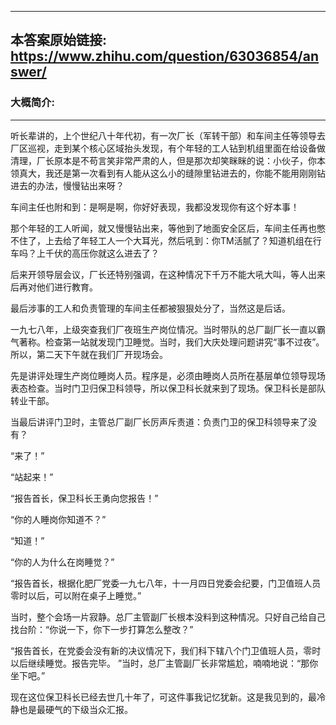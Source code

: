 ----------------------------------------
## 本答案原始链接: https://www.zhihu.com/question/63036854/answer/
### 大概简介: 
----------------------------------------
听长辈讲的，上个世纪八十年代初，有一次厂长（军转干部）和车间主任等领导去厂区巡视，走到某个核心区域抬头发现，有个年轻的工人钻到机组里面在给设备做清理，厂长原本是不苟言笑非常严肃的人，但是那次却笑眯眯的说：小伙子，你本领真大，我还是第一次看到有人能从这么小的缝隙里钻进去的，你能不能用刚刚钻进去的办法，慢慢钻出来呀？

车间主任也附和到：是啊是啊，你好好表现，我都没发现你有这个好本事！

那个年轻的工人听闻，就又慢慢钻出来，等他到了地面安全区后，车间主任再也憋不住了，上去给了年轻工人一个大耳光，然后吼到：你TM活腻了？知道机组在行车吗？上千伏的高压你就这么进去了？

后来开领导层会议，厂长还特别强调，在这种情况下千万不能大吼大叫，等人出来后再对他们进行教育。

最后涉事的工人和负责管理的车间主任都被狠狠处分了，当然这是后话。



一九七八年，上级突查我们厂夜班生产岗位情况。当时带队的总厂副厂长一直以霸气著称。检查第一站就发现门卫睡觉。当时，我们大庆处理问题讲究“事不过夜”。所以，第二天下午就在我们厂开现场会。




先是讲评处理生产岗位睡岗人员。程序是，必须由睡岗人员所在基层单位领导现场表态检查。当时门卫归保卫科领导，所以保卫科长就来到了现场。保卫科长是部队转业干部。




当最后讲评门卫时，主管总厂副厂长厉声斥责道：负责门卫的保卫科领导来了没有？




“来了！”




“站起来！”




“报告首长，保卫科长王勇向您报告！”




“你的人睡岗你知道不？”




“知道！”




“你的人为什么在岗睡觉？”




“报告首长，根据化肥厂党委一九七八年，十一月四日党委会纪要，门卫值班人员零时以后，可以附在桌子上睡觉。”




当时，整个会场一片寂静。总厂主管副厂长根本没料到这种情况。只好自己给自己找台阶：“你说一下，你下一步打算怎么整改？”




“报告首长，在党委会没有新的决议情况下，我们科下辖八个门卫值班人员，零时以后继续睡觉。报告完毕。 ”当时，总厂主管副厂长非常尴尬，喃喃地说：“那你坐下吧。”




现在这位保卫科长已经去世几十年了，可这件事我记忆犹新。这是我见到的，最冷静也是最硬气的下级当众汇报。